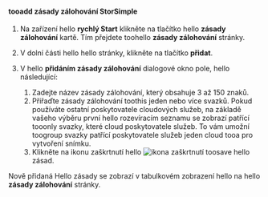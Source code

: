 
<!--author=alkohli last changed: 9/11/15-->

#### <a name="tooadd-a-storsimple-backup-policy"></a>tooadd zásady zálohování StorSimple
1. Na zařízení hello **rychlý Start** klikněte na tlačítko hello **zásady zálohování** kartě. Tím přejdete toohello **zásady zálohování** stránky.
2. V dolní části hello hello stránky, klikněte na tlačítko **přidat**.
3. V hello **přidáním zásady zálohování** dialogové okno pole, hello následující:
   
   1. Zadejte název zásady zálohování, který obsahuje 3 až 150 znaků.
   2. Přiřaďte zásady zálohování toothis jeden nebo více svazků. Pokud používáte ostatní poskytovatele cloudových služeb, na základě vašeho výběru první hello rozevíracím seznamu se zobrazí patřící tooonly svazky, které cloud poskytovatele služeb. To vám umožní toogroup svazky patřící poskytovatele služeb jeden cloud tooa pro vytvoření snímku.
   3. Klikněte na ikonu zaškrtnutí hello ![ikona zaškrtnutí](./media/storsimple-add-backup-policy/HCS_CheckIcon-include.png) toosave hello zásad.

Nově přidaná Hello zásady se zobrazí v tabulkovém zobrazení hello na hello **zásady zálohování** stránky.


